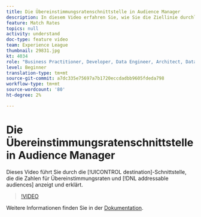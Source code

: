 ```yaml
---
title: Die Übereinstimmungsratenschnittstelle in Audience Manager
description: In diesem Video erfahren Sie, wie Sie die Ziellinie durchlaufen und die mit Übereinstimmungsraten und adressierbaren Audiencen verbundenen Zahlen anzeigen und erklären.
feature: Match Rates
topics: null
activity: understand
doc-type: feature video
team: Experience League
thumbnail: 29831.jpg
kt: 4034
role: "Business Practitioner, Developer, Data Engineer, Architect, Data Architect, Administrator, Leader"
level: Beginner
translation-type: tm+mt
source-git-commit: a7dc335e75697a7b1720eccdadbb9605fdeda798
workflow-type: tm+mt
source-wordcount: '80'
ht-degree: 2%

---
```



# Die Übereinstimmungsratenschnittstelle in Audience Manager

Dieses Video führt Sie durch die [!UICONTROL destination]-Schnittstelle, die die Zahlen für Übereinstimmungsraten und [!DNL addressable audiences] anzeigt und erklärt.

>[!VIDEO](https://video.tv.adobe.com/v/29831/?quality=12)

Weitere Informationen finden Sie in der [Dokumentation](https://docs.adobe.com/help/en/audience-manager/user-guide/features/addressable-audiences.html).
